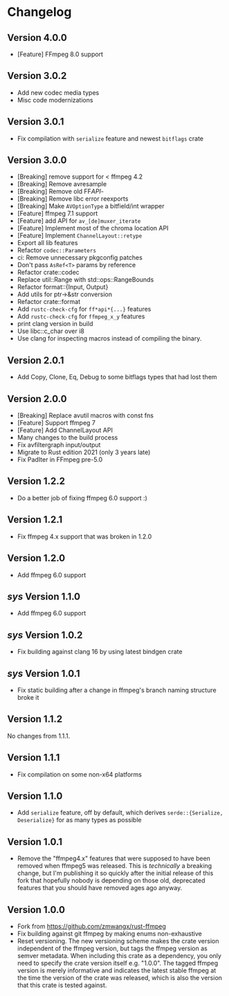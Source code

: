 # Changelog

## Version 4.0.0

- [Feature] FFmpeg 8.0 support

## Version 3.0.2

- Add new codec media types
- Misc code modernizations

## Version 3.0.1

- Fix compilation with `serialize` feature and newest `bitflags` crate

## Version 3.0.0

- [Breaking] remove support for < ffmpeg 4.2
- [Breaking] Remove avresample
- [Breaking] Remove old FF*API*-
- [Breaking] Remove libc error reexports
- [Breaking] Make `AVOptionType` a bitfield/int wrapper
- [Feature] ffmpeg 7.1 support
- [Feature] add API for `av_[de]muxer_iterate`
- [Feature] Implement most of the chroma location API
- [Feature] Implement `ChannelLayout::retype`
- Export all lib features
- Refactor `codec::Parameters`
- ci: Remove unnecessary pkgconfig patches
- Don't pass `AsRef<T>` params by reference
- Refactor crate::codec
- Replace util::Range with std::ops::RangeBounds
- Refactor format::{Input, Output}
- Add utils for ptr->&str conversion
- Refactor crate::format
- Add `rustc-check-cfg` for `ff*api*{...}` features
- Add `rustc-check-cfg` for `ffmpeg_x_y` features
- print clang version in build
- Use libc::c_char over i8
- Use clang for inspecting macros instead of compiling the binary.

## Version 2.0.1

- Add Copy, Clone, Eq, Debug to some bitflags types that had lost them

## Version 2.0.0

- [Breaking] Replace avutil macros with const fns
- [Feature] Support ffmpeg 7
- [Feature] Add ChannelLayout API
- Many changes to the build process
- Fix avfiltergraph input/output
- Migrate to Rust edition 2021 (only 3 years late)
- Fix PadIter in FFmpeg pre-5.0

## Version 1.2.2

- Do a better job of fixing ffmpeg 6.0 support :)

## Version 1.2.1

- Fix ffmpeg 4.x support that was broken in 1.2.0

## Version 1.2.0

- Add ffmpeg 6.0 support

## _sys_ Version 1.1.0

- Add ffmpeg 6.0 support

## _sys_ Version 1.0.2

- Fix building against clang 16 by using latest bindgen crate

## _sys_ Version 1.0.1

- Fix static building after a change in ffmpeg's branch naming structure broke it

## Version 1.1.2

No changes from 1.1.1.

## Version 1.1.1

- Fix compilation on some non-x64 platforms

## Version 1.1.0

- Add `serialize` feature, off by default, which derives `serde::{Serialize, Deserialize}` for as many types as possible

## Version 1.0.1

- Remove the "ffmpeg4.x" features that were supposed to have been removed when ffmpeg5 was released.
  This is _technically_ a breaking change, but I'm publishing it so quickly after the initial release of this fork that hopefully nobody is depending on those old, deprecated features that you should have removed ages ago anyway.

## Version 1.0.0

- Fork from https://github.com/zmwangx/rust-ffmpeg
- Fix building against git ffmpeg by making enums non-exhaustive
- Reset versioning. The new versioning scheme makes the crate version independent of the ffmpeg version,
  but tags the ffmpeg version as semver metadata. When including this crate as a dependency, you only need
  to specify the crate version itself e.g. "1.0.0". The tagged ffmpeg version is merely informative and indicates
  the latest stable ffmpeg at the time the version of the crate was released, which is also the version that
  this crate is tested against.
